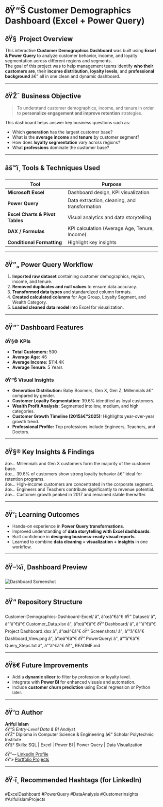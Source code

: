 # ðŸ“Š Customer Demographics Dashboard (Excel + Power Query)

## ðŸ§  Project Overview  
This interactive **Customer Demographics Dashboard** was built using **Excel & Power Query** to analyze customer behavior, income, and loyalty segmentation across different regions and segments.  
The goal of this project was to help management teams identify **who their customers are**, their **income distribution**, **loyalty levels**, and **professional background** â€” all in one clean and dynamic dashboard.

---

## ðŸŽ¯ Business Objective  
> To understand customer demographics, income, and tenure in order to **personalize engagement and improve retention** strategies.

This dashboard helps answer key business questions such as:  
- Which **generation** has the largest customer base?  
- What is the **average income** and **tenure** by customer segment?  
- How does **loyalty segmentation** vary across regions?  
- What **professions** dominate the customer base?  

---

## âš™ï¸ Tools & Techniques Used  
| Tool | Purpose |
|------|----------|
| **Microsoft Excel** | Dashboard design, KPI visualization |
| **Power Query** | Data extraction, cleaning, and transformation |
| **Excel Charts & Pivot Tables** | Visual analytics and data storytelling |
| **DAX / Formulas** | KPI calculation (Average Age, Tenure, Income) |
| **Conditional Formatting** | Highlight key insights |

---

## ðŸ”„ Power Query Workflow  
1. **Imported raw dataset** containing customer demographics, region, income, and tenure.  
2. **Removed duplicates and null values** to ensure data accuracy.  
3. **Transformed data types** and standardized column formats.  
4. **Created calculated columns** for Age Group, Loyalty Segment, and Wealth Category.  
5. **Loaded cleaned data model** into Excel for visualization.

---

## ðŸ“ˆ Dashboard Features  

### ðŸ§© KPIs  
- **Total Customers:** 500  
- **Average Age:** 46  
- **Average Income:** $114.4K  
- **Average Tenure:** 5 Years  

### ðŸ“Š Visual Insights  
- **Generation Distribution:** Baby Boomers, Gen X, Gen Z, Millennials â€” compared by gender.  
- **Customer Loyalty Segmentation:** 39.6% identified as loyal customers.  
- **Wealth Profit Analysis:** Segmented into low, medium, and high categories.  
- **Customer Growth Timeline (2015â€“2025):** Highlights year-over-year growth trend.  
- **Professional Profile:** Top professions include Engineers, Teachers, and Doctors.  

---

## ðŸ§® Key Insights & Findings  
âœ… Millennials and Gen X customers form the majority of the customer base.  
âœ… 39.6% of customers show strong loyalty behavior â€” ideal for retention programs.  
âœ… High-income customers are concentrated in the corporate segment.  
âœ… Engineers and Teachers contribute significantly to revenue potential.  
âœ… Customer growth peaked in 2017 and remained stable thereafter.  

---

## ðŸ’¡ Learning Outcomes  
- Hands-on experience in **Power Query transformations**.  
- Improved understanding of **data storytelling with Excel dashboards**.  
- Built confidence in **designing business-ready visual reports**.  
- Learned to combine **data cleaning + visualization + insights** in one workflow.  

---

## ðŸ–¼ï¸ Dashboard Preview  
![Dashboard Screenshot](./Screenshots/Dashboard_View.png)

---

## ðŸ“ Repository Structure  
Customer-Demographics-Dashboard-Excel/
â”‚
â”œâ”€â”€ ðŸ“ Dataset/
â”‚   â””â”€â”€ Customer_Data.xlsx
â”‚
â”œâ”€â”€ ðŸ“ Dashboard/
â”‚   â””â”€â”€ Project Dashboard.xlsx
â”‚
â”œâ”€â”€ ðŸ“ Screenshots/
â”‚   â””â”€â”€ Dashboard_View.png
â”‚
â”œâ”€â”€ ðŸ“ PowerQuery/
â”‚   â””â”€â”€ Query_Steps.txt
â”‚
â””â”€â”€ ðŸ“„ README.md

---

## ðŸš€ Future Improvements  
- Add a **dynamic slicer** to filter by profession or loyalty level.  
- Integrate with **Power BI** for enhanced visuals and automation.  
- Include **customer churn prediction** using Excel regression or Python later.  

---

## ðŸ‘¤ Author  
**Ariful Islam**  
ðŸ“Š *Entry-Level Data & BI Analyst*  
ðŸŽ“ Diploma in Computer Science & Engineering â€” Scholar Polytechnic Institute  
ðŸ§° Skills: SQL | Excel | Power BI | Power Query | Data Visualization  

ðŸ”— [LinkedIn Profile](https://www.linkedin.com/in/ariful-islam)  
ðŸ’» [Portfolio Projects](https://github.com/arifulislam)

---

## ðŸ·ï¸ Recommended Hashtags (for LinkedIn)
#ExcelDashboard #PowerQuery #DataAnalysis #CustomerInsights #ArifulIslamProjects
